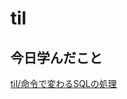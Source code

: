 # til

## 今日学んだこと

[til/命令で変わるSQLの処理](https://github.com/tokiohamamatsu/til/blob/master/laravel/%E5%91%BD%E4%BB%A4%E3%81%A7%E5%A4%89%E3%82%8F%E3%82%8BSQL%E3%81%AE%E5%87%A6%E7%90%86.md)